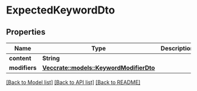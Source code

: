 # ExpectedKeywordDto

## Properties

Name | Type | Description | Notes
------------ | ------------- | ------------- | -------------
**content** | **String** |  | 
**modifiers** | [**Vec<crate::models::KeywordModifierDto>**](KeywordModifierDto.md) |  | 

[[Back to Model list]](../README.md#documentation-for-models) [[Back to API list]](../README.md#documentation-for-api-endpoints) [[Back to README]](../README.md)


